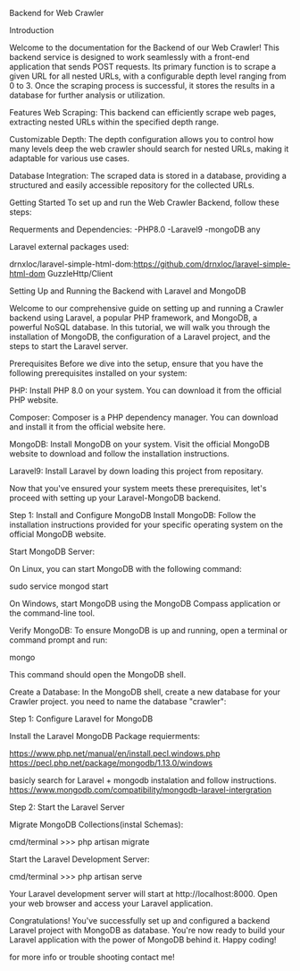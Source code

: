 Backend for Web Crawler

Introduction

Welcome to the documentation for the Backend of our Web Crawler! This backend service is designed to work seamlessly with a front-end application that sends POST requests. Its primary function is to scrape a given URL for all nested URLs, with a configurable depth level ranging from 0 to 3. Once the scraping process is successful, it stores the results in a database for further analysis or utilization.

Features
Web Scraping: This backend can efficiently scrape web pages, extracting nested URLs within the specified depth range.

Customizable Depth: The depth configuration allows you to control how many levels deep the web crawler should search for nested URLs, making it adaptable for various use cases.

Database Integration: The scraped data is stored in a database, providing a structured and easily accessible repository for the collected URLs.

Getting Started
To set up and run the Web Crawler Backend, follow these steps:

Requerments and Dependencies:
-PHP8.0
-Laravel9
-mongoDB any

Laravel external packages used:

drnxloc/laravel-simple-html-dom:https://github.com/drnxloc/laravel-simple-html-dom
GuzzleHttp/Client 



Setting Up and Running the Backend with Laravel and MongoDB

Welcome to our comprehensive guide on setting up and running a Crawler backend using Laravel, a popular PHP framework, and MongoDB, a powerful NoSQL database. In this tutorial, we will walk you through the installation of MongoDB, the configuration of a Laravel project, and the steps to start the Laravel server.

Prerequisites
Before we dive into the setup, ensure that you have the following prerequisites installed on your system:

PHP: Install PHP 8.0 on your system. You can download it from the official PHP website.

Composer: Composer is a PHP dependency manager. You can download and install it from the official website here.

MongoDB: Install MongoDB on your system. Visit the official MongoDB website to download and follow the installation instructions.

Laravel9: Install Laravel by down loading this project from repositary.

Now that you've ensured your system meets these prerequisites, let's proceed with setting up your Laravel-MongoDB backend.

Step 1: Install and Configure MongoDB
Install MongoDB: Follow the installation instructions provided for your specific operating system on the official MongoDB website.

Start MongoDB Server:

On Linux, you can start MongoDB with the following command:

sudo service mongod start

On Windows, start MongoDB using the MongoDB Compass application or the command-line tool.

Verify MongoDB:
To ensure MongoDB is up and running, open a terminal or command prompt and run:

mongo

This command should open the MongoDB shell.

Create a Database:
In the MongoDB shell, create a new database for your Crawler project. you need to name the database "crawler":

Step 1: Configure Laravel for MongoDB

Install the Laravel MongoDB Package requierments:

https://www.php.net/manual/en/install.pecl.windows.php
https://pecl.php.net/package/mongodb/1.13.0/windows

basicly search for Laravel + mongodb instalation and follow instructions.
https://www.mongodb.com/compatibility/mongodb-laravel-intergration 


Step 2: Start the Laravel Server

Migrate MongoDB Collections(instal Schemas):

cmd/terminal >>> php artisan migrate

Start the Laravel Development Server:

cmd/terminal >>> php artisan serve

Your Laravel development server will start at http://localhost:8000. Open your web browser and access your Laravel application.

Congratulations! You've successfully set up and configured a backend Laravel project with MongoDB as database. You're now ready to build your Laravel application with the power of MongoDB behind it. Happy coding!

for more info or trouble shooting contact me!